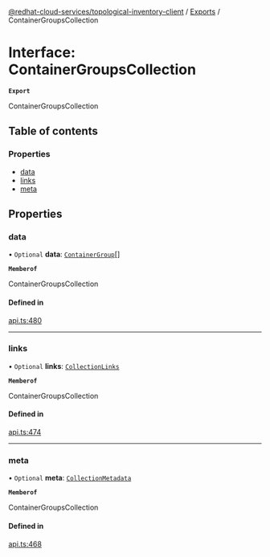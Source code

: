 [@redhat-cloud-services/topological-inventory-client](../README.md) / [Exports](../modules.md) / ContainerGroupsCollection

# Interface: ContainerGroupsCollection

**`Export`**

ContainerGroupsCollection

## Table of contents

### Properties

- [data](ContainerGroupsCollection.md#data)
- [links](ContainerGroupsCollection.md#links)
- [meta](ContainerGroupsCollection.md#meta)

## Properties

### data

• `Optional` **data**: [`ContainerGroup`](ContainerGroup.md)[]

**`Memberof`**

ContainerGroupsCollection

#### Defined in

[api.ts:480](https://github.com/RedHatInsights/javascript-clients/blob/main/packages/topological-inventory/api.ts#L480)

___

### links

• `Optional` **links**: [`CollectionLinks`](CollectionLinks.md)

**`Memberof`**

ContainerGroupsCollection

#### Defined in

[api.ts:474](https://github.com/RedHatInsights/javascript-clients/blob/main/packages/topological-inventory/api.ts#L474)

___

### meta

• `Optional` **meta**: [`CollectionMetadata`](CollectionMetadata.md)

**`Memberof`**

ContainerGroupsCollection

#### Defined in

[api.ts:468](https://github.com/RedHatInsights/javascript-clients/blob/main/packages/topological-inventory/api.ts#L468)

